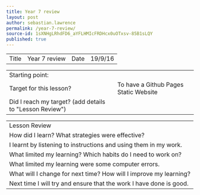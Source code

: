 ```yaml
---
title: Year 7 review
layout: post
author: sebastian.lawrence
permalink: /year-7-review/
source-id: 1sXNHgLRhdFD6_aYFLHMIcFRDHcx0uOTxsv-85B1sLQY
published: true
---
```

<table>
  <tr>
    <td>Title</td>
    <td>Year 7 review</td>
    <td>Date</td>
    <td>19/9/16</td>
  </tr>
</table>


<table>
  <tr>
    <td>Starting point:</td>
    <td></td>
  </tr>
  <tr>
    <td>Target for this lesson?</td>
    <td>To have a Github Pages Static Website</td>
  </tr>
  <tr>
    <td>Did I reach my target?
(add details to "Lesson Review")</td>
    <td></td>
  </tr>
</table>


<table>
  <tr>
    <td>Lesson Review</td>
  </tr>
  <tr>
    <td>How did I learn? What strategies were effective?</td>
  </tr>
  <tr>
    <td>I learnt by listening to instructions and using them in my work.



</td>
  </tr>
  <tr>
    <td>What limited my learning? Which habits do I need to work on?</td>
  </tr>
  <tr>
    <td>What limited my learning were some computer errors.



</td>
  </tr>
  <tr>
    <td>What will I change for next time? How will I improve my learning?</td>
  </tr>
  <tr>
    <td>Next time I will try and ensure that the work I have done is good.



</td>
  </tr>
</table>


